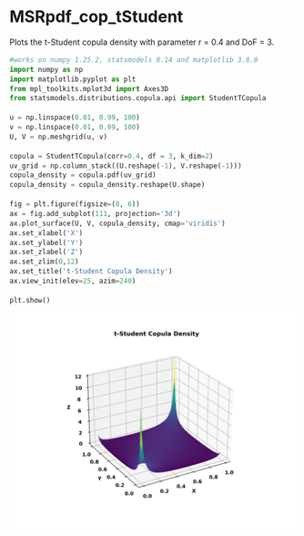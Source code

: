 # MSRpdf_cop_tStudent
Plots the t-Student copula density with parameter r = 0.4 and DoF = 3.

```python
#works on numpy 1.25.2, statsmodels 0.14 and matplotlib 3.8.0
import numpy as np
import matplotlib.pyplot as plt
from mpl_toolkits.mplot3d import Axes3D
from statsmodels.distributions.copula.api import StudentTCopula

u = np.linspace(0.01, 0.99, 100)
v = np.linspace(0.01, 0.99, 100)
U, V = np.meshgrid(u, v)

copula = StudentTCopula(corr=0.4, df = 3, k_dim=2)
uv_grid = np.column_stack((U.reshape(-1), V.reshape(-1)))
copula_density = copula.pdf(uv_grid)
copula_density = copula_density.reshape(U.shape)

fig = plt.figure(figsize=(8, 6))
ax = fig.add_subplot(111, projection='3d')
ax.plot_surface(U, V, copula_density, cmap='viridis')
ax.set_xlabel('X')
ax.set_ylabel('Y')
ax.set_zlabel('Z')
ax.set_zlim(0,12)
ax.set_title('t-Student Copula Density')
ax.view_init(elev=25, azim=240)

plt.show()
```
![MSRpdf_cop_tStudent](MSRpdf_cop_tStudent_python.png)